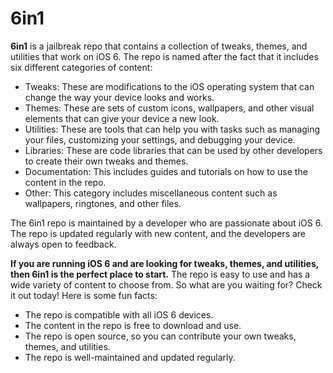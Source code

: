 # 6in1
**6in1** is a jailbreak repo that contains a collection of tweaks, themes, and utilities that work on iOS 6. The repo is named after the fact that it includes six different categories of content:

* Tweaks: These are modifications to the iOS operating system that can change the way your device looks and works.
* Themes: These are sets of custom icons, wallpapers, and other visual elements that can give your device a new look.
* Utilities: These are tools that can help you with tasks such as managing your files, customizing your settings, and debugging your device.
* Libraries: These are code libraries that can be used by other developers to create their own tweaks and themes.
* Documentation: This includes guides and tutorials on how to use the content in the repo.
* Other: This category includes miscellaneous content such as wallpapers, ringtones, and other files.

The 6in1 repo is maintained by a developer who are passionate about iOS 6. The repo is updated regularly with new content, and the developers are always open to feedback.

**If you are running iOS 6 and are looking for tweaks, themes, and utilities, then 6in1 is the perfect place to start.** The repo is easy to use and has a wide variety of content to choose from. So what are you waiting for? Check it out today!
Here is some fun facts:
* The repo is compatible with all iOS 6 devices.
* The content in the repo is free to download and use.
* The repo is open source, so you can contribute your own tweaks, themes, and utilities.
* The repo is well-maintained and updated regularly.
